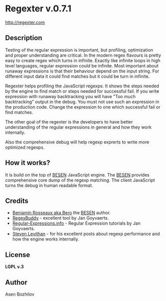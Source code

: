 Regexter v.0.7.1
================
http://regexter.com

Description
-----------

Testing of the regular expression is important, but profiling, optimization and proper understanding are critical. In the modern regex flavours is pretty easy to create regex which turns in infinite. Exactly like infinite loops in high level languages, regular expression could be infinite.
Most important about runaway expressions is that their behaviour depend on the input string. For different input data it could find matches but it could be turn in infinite.  

Regexter helps profiling the JavaScript regexps. It shows the steps needed by the engine to find match or steps needed for successful fail. If you write expression with runaway backtracking you will have "Too much backtracking" output in the debug. You must not use such an expression in the production code. Change the expression to one which successful fail or find matches. 

The other goal of the regexter is the developers to have better understanding of the regular expressions in general and how they work internally. 

Also the comprehensive debug will help regexp exprerts to write more optimized regexps. 

How it works? 
-------------

It is build on the top of [BESEN](http://code.google.com/p/besen/) JavaScript engine. The [BESEN](http://code.google.com/p/besen/) provides comprehensive core dump of the regexp matching. The client JavaScript turns the debug in human readable format.

Credits
-------
* [Benjamin Rosseaux aka Bero](http://www.rosseaux.net/) the [BESEN](http://code.google.com/p/besen/)  author.
* [RegexBuddy](http://www.regexbuddy.com/) - excellent tool by Jan Goyvaerts.
* [Regular-Expressions.info](http://www.regular-expressions.info/) - Regular Expression tutorials by Jan Goyvaerts.
* [Steven Levithan](http://blog.stevenlevithan.com/) - for his excellent posts about regexp performance and how the engine works internally. 

License 
-------
**LGPL v.3**  

Author
------
Asen Bozhilov 